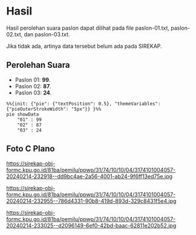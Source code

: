 # Hasil

Hasil perolehan suara paslon dapat dilihat pada file paslon-01.txt, paslon-02.txt, dan paslon-03.txt.

Jika tidak ada, artinya data tersebut belum ada pada SIREKAP.

## Perolehan Suara

 * Paslon 01: **99**.
 * Paslon 02: **87**.
 * Paslon 03: **24**.

```mermaid
%%{init: {"pie": {"textPosition": 0.5}, "themeVariables": {"pieOuterStrokeWidth": "5px"}} }%%
pie showData
    "01" : 99
    "02" : 87
    "03" : 24
```
## Foto C Plano

https://sirekap-obj-formc.kpu.go.id/81ba/pemilu/ppwp/31/74/10/10/04/3174101004057-20240214-232918--dd9bc4ae-2a56-4001-ab24-9f6ff13ed75e.jpg

https://sirekap-obj-formc.kpu.go.id/81ba/pemilu/ppwp/31/74/10/10/04/3174101004057-20240214-232955--786d4331-90b8-419d-893d-329c8431f5e4.jpg

https://sirekap-obj-formc.kpu.go.id/81ba/pemilu/ppwp/31/74/10/10/04/3174101004057-20240214-233025--d2096149-6ef0-42bd-baac-62811e202b52.jpg
